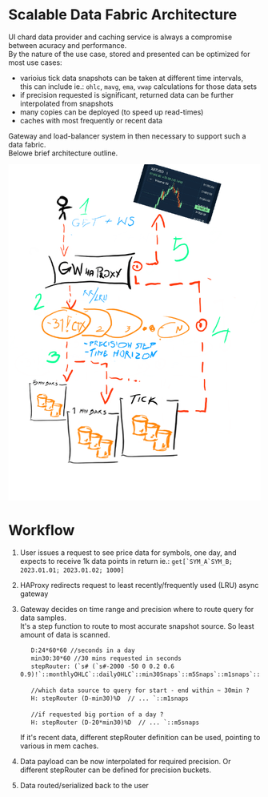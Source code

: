# Scalable Data Fabric Architecture

UI chard data provider and caching service is always a compromise between acuracy and performance.  
By the nature of the use case, stored and presented can be optimized for most use cases:  
 - varioius tick data snapshots can be taken at different time intervals,  
   this can include ie.: `ohlc`, `mavg`, `ema`, `vwap` calculations for those data sets
 - if precision requested is significant, returned data can be further interpolated from snapshots 
 - many copies can be deployed (to speed up read-times)  
 - caches with most frequently or recent data  
  
Gateway and load-balancer system in then necessary to support such a data fabric.  
Belowe brief architecture outline.  


![architecture_diagram](./sketch1689848084285.png)

# Workflow

1. User issues a request to see price data for symbols, one day, and expects to receive 1k data points in return ie.:
   ```get[`SYM_A`SYM_B; 2023.01.01; 2023.01.02; 1000] ```
2. HAProxy redirects request to least recently/frequently used (LRU) async gateway
3. Gateway decides on time range and precision where to route query for data samples.  
   It's a step function to route to most accurate snapshot source. So least amount of data is scanned.   
   ```
      D:24*60*60 //seconds in a day
      min30:30*60 //30 mins requested in seconds
      stepRouter: (`s# (`s#-2000 -50 0 0.2 0.6 0.9)!`::monthlyOHLC`::dailyOHLC`::min30Snaps`::m5Snaps`::m1snaps`::tick) 

      //which data source to query for start - end within ~ 30min ?
      H: stepRouter (D-min30)%D  // ... `::m1snaps
      
      //if requested big portion of a day ?
      H: stepRouter (D-20*min30)%D  // ... `::m5snaps
   ```

   If it's recent data, different stepRouter definition can be used, pointing to various in mem caches.  
4. Data payload can be now interpolated for required precision. Or different stepRouter can be defined for precision buckets.  
5. Data routed/serialized back to the user   

   
      
